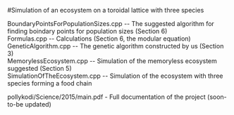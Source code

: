 #Simulation of an ecosystem on a toroidal lattice with three species

BoundaryPointsForPopulationSizes.cpp -- The suggested algorithm for finding boindary points for population sizes (Section 6) <br />
Formulas.cpp -- Calculations (Section 6, the modular equation) <br />
GeneticAlgorithm.cpp -- The genetic algorithm constructed by us (Section 3) <br />
MemorylessEcosystem.cpp -- Simulation of the memoryless ecosystem suggested (Section 5) <br />
SimulationOfTheEcosystem.cpp -- Simulation of the ecosystem with three species forming a food chain

pollykodi/Science/2015/main.pdf - Full documentation of the project (soon-to-be updated)

